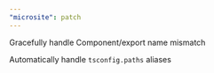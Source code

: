 ```yaml
---
"microsite": patch
---
```


Gracefully handle Component/export name mismatch

Automatically handle `tsconfig.paths` aliases
